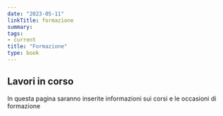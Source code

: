 ```yaml
---
date: "2023-05-11"
linkTitle: formazione
summary: 
tags:
- current
title: "Formazione"
type: book
---
```


## Lavori in corso
In questa pagina saranno inserite informazioni sui corsi e le occasioni di formazione